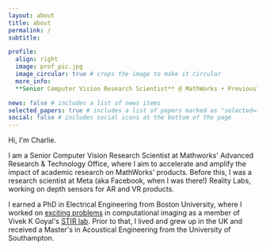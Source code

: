 ```yaml
---
layout: about
title: about
permalink: /
subtitle:

profile:
  align: right
  image: prof_pic.jpg
  image_circular: true # crops the image to make it circular
  more_info: 
  **Senior Computer Vision Research Scientist** @ MathWorks • Previously @ Meta/Facebook Reality Labs

news: false # includes a list of news items
selected_papers: true # includes a list of papers marked as "selected={true}"
social: false # includes social icons at the bottom of the page
---
```


Hi, I'm Charlie.

I am a Senior Computer Vision Research Scientist at Mathworks' Advanced Research & Technology Office, where I aim to accelerate and amplify the impact of academic research on MathWorks' products. Before this, I was a research scientist at Meta (aka Facebook, when I was there!) Reality Labs, working on depth sensors for AR and VR products. 

I earned a PhD in Electrical Engineering from Boston University, where I worked on [exciting problems](https://open.bu.edu/handle/2144/43116) in computational imaging as a member of Vivek K Goyal's [STIR lab](https://vivekgoyal.org/). Prior to that, I lived and grew up in the UK and received a Master's in Acoustical Engineering from the University of Southampton. 
